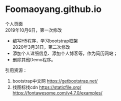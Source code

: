 # Foomaoyang.github.io
个人页面  
2019年10月6日，第一次修改  
* 编写H5程序，学习bootstrap框架  
2020年3月31日，第二次修改  
* 添加个人详细信息、添加个人博客等，作为简历网站；
* 删除其他Demo程序。  


引用资源：
1. bootstrap中文网 https://getbootstrap.net/
2. 找图标找cdn  https://staticfile.org/ https://fontawesome.com/v4.7.0/examples/










